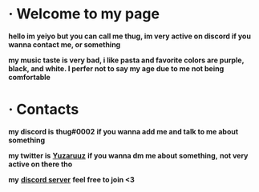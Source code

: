 # · Welcome to my page

**hello im yeiyo but you can call me thug, im very active on discord if you wanna contact me, or something**

**my music taste is very bad, i like pasta and favorite colors are purple, black, and white. I perfer not to say my age due to me not being comfortable**


# · Contacts


 **my discord is** **thug#0002** **if you wanna add me and talk to me about something**

 **my twitter is** **[Yuzaruuz](https://twitter.com/Yuzaruuz)** **if you wanna dm me about something,** **not very active on there tho**
 
 **my** **[discord server](https://discord.gg/sniped)** **feel free to join <3**⠀⠀⠀⠀⠀⠀⠀⠀⠀
